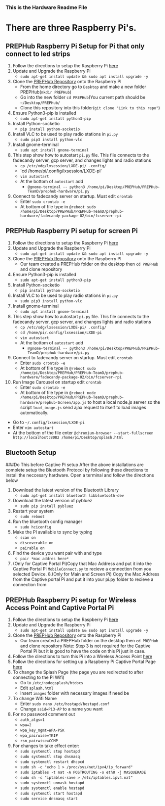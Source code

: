 ### This is the Hardware Readme File
# There are three Raspberry Pi's. 


## PREPHub Raspberry Pi Setup for Pi that only connect to led strips
1. Follow the directions to setup the Raspberry Pi [here](https://www.raspberrypi.org/help/quick-start-guide/2/)  
2. Update and Upgrade the Raspberry Pi  
   - `sudo apt-get install update && sudo apt install upgrade -y`  
3. Clone the [PREPHub Repository]() onto the Raspberry PI  
   - From the home directory go to `Desktop` and make a new folder PREPHub(`mkdir PREPHub`)
   - Go into the new folder `cd PREPHub`(You current path should be `~/Desktop/PREPHub/`
   - Clone this repository into this folder(`git clone "Link to this repo"`)
4. Ensure Python3-pip is installed  
   - `sudo apt-get install python3-pip`  
5. Install Python-socketio  
   - `pip install python-socketio`  
6. Install VLC to be used to play radio stations in `pi.py`  
   - `sudo pip3 install python-vlc`  
7. Install gnome-terminal  
   - `sudo apt install gnome-terminal`  
8. This step show how to autostart `pi.py` file. This file connects to the fadecandy server, gcp server, and changes lights and radio stations  
   - `cp /etc/xdg/lxsession/LXDE-pi/ .config/`  
   - `cd /home/pi/.config/lxsession/LXDE-pi’  
   - `vim autostart`
   - At the bottom of `autostart` add
     - `@gnome-terminal -- python3 /home/pi/Desktop/PREPHub/PREPHub-TeamD/prephub-hardware/pi.py`  
9. Connect to fadecandy server on startup. Must edit `crontab`
   - Enter `sudo crontab -e`  
   - At bottom of file type in `@reboot sudo /home/pi/Desktop/PREPHub/PREPHub-TeamD/prephub-hardware/fadecandy-package-02/bin/fcserver-rpi`
 

## PREPHub Raspberry Pi setup for screen Pi
1. Follow the directions to setup the Raspberry Pi [here](https://www.raspberrypi.org/help/quick-start-guide/2/)  
2. Update and Upgrade the Raspberry Pi  
   - `sudo apt-get install update && sudo apt install upgrade -y`  
3. Clone the [PREPHub Repository]() onto the Raspberry PI  
   - Our team created a PREPHub folder on the desktop then `cd PREPHub` and clone repository  
4. Ensure Python3-pip is installed  
   - `sudo apt-get install python3-pip`  
5. Install Python-socketio  
   - `pip install python-socketio`  
6. Install VLC to be used to play radio stations in `pi.py`  
   - `sudo pip3 install python-vlc`  
7. Install gnome-terminal  
   - `sudo apt install gnome-terminal`
8. This step show how to autostart `pi.py` file. This file connects to the fadecandy server, gcp server, and changes lights and radio stations  
   - `cp /etc/xdg/lxsession/LXDE-pi/ .config/`  
   - `cd /home/pi/.config/lxsession/LXDE-pi`  
   - `vim autostart`
   - At the bottom of `autostart` add
     - `@gnome-terminal -- python3 /home/pi/Desktop/PREPHub/PREPHub-TeamD/prephub-hardware/pi.py`  
9. Connect to fadecandy server on startup. Must edit `crontab`
   - Enter `sudo crontab -e`  
   - At bottom of file type in `@reboot sudo /home/pi/Desktop/PREPHub/PREPHub-TeamD/prephub-hardware/fadecandy-package-02/bin/fcserver-rpi`
10. Run Image Carousel on startup edit `crontab`
    - Enter `sudo crontab -e`
    - At bottom of file type in `@reboot node /home/pi/Desktop/PREPHub/PREPHub-TeamD/prephub-hardware/prephub-Screen/app.js` to host a local node.js server so the script `load_image.js` send ajax request to itself to load images automatically.
   - Go to `~/.config/lxsession/LXDE-pi`
   - Enter `vim autostart`
   - At the bottom of the file enter `@chromium-browser --start-fullscreen http://localhost:8082 /home/pi/Desktop/splash.html`  
   
## Bluetooth Setup
###Do This before Captive Pi setup
After the above installations are complete setup the Bluetooth Protocol by following these directions to install the neccesary hardware. Open a terminal and follow the directions below
1. Download the latest version of the Bluetooth Library
   - `sudo apt-get install bluetooth libbluetooth-dev`
2. Download the latest version of pybluez
   - `sudo pip install pybluez`
3. Restart your system
   - `sudo reboot`
4. Run the bluetooth config manager
   - `sudo hciconfig`
5. Make the PI available to sync by typing
   - `scan on`
   - `discoverable on`
   - `pairable on`
6. Find the device you want pair with and type
   - `pair *mac addres here*`
7. (Only for Captive Portal Pi)Copy that Mac Address and put it into the Captive Portal Pi `MobileConnect.py` to recieve a connection from you selected Device.
8.(Only for Main and Screen Pi) Copy the Mac Address from the Captive portal Pi and put it into your pi.py folder to recieve a connection from
   
## PREPHub Raspberry Pi setup for Wireless Access Point and Captive Portal Pi
1. Follow the directions to setup the Raspberry Pi [here](https://www.raspberrypi.org/help/quick-start-guide/2/)  
2. Update and Upgrade the Raspberry Pi  
   - `sudo apt-get install update && sudo apt install upgrade -y`  
3. Clone the [PREPHub Repository]() onto the Raspberry PI  
   - Our team created a PREPHub folder on the desktop then `cd PREPHub` and clone repository
   Note: Step 3 is not required for the Captive Portal Pi but it is good to have the code on this Pi just in case.
4. Follow the directions to turn this Pi into a Wireless Access Point [here](https://pimylifeup.com/raspberry-pi-wireless-access-point/)
5. Follow the directions for setting up a Raspberry Pi Captive Portal Page [here](https://pimylifeup.com/raspberry-pi-captive-portal/)
6. To change the Splash Page (the page you are redirected to after connecting to the Pi Wifi)
   - Go to `/etc/nodogsplash/htdocs`
   - Edit `splash.html`
   - Insert `images` folder with necessary images if need be
7. To change Wifi Name
   - Enter `sudo nano /etc/hostapd/hostapd.conf`
   - Change `ssid=Pi3-AP` to a name you want
8. For no password comment out 
   - `auth_algs=1`
   - `wpa=2`
   - `wpa_key_mgmt=WPA-PSK`
   - `wpa_pairwise=TKIP`
   - `rsn_pairwise=CCMP`
9. For changes to take effect enter:
   - `sudo systemctl stop hostapd`
   - `sudo systemctl stop dnsmasq`
   - `sudo systemctl restart dhcpcd`
   - `sudo sh -c "echo 1 > /proc/sys/net/ipv4/ip_forward"`
   - `sudo iptables -t nat -A POSTROUTING -o eth0 -j MASQUERADE`
   - `sudo sh -c "iptables-save > /etc/iptables.ipv4.nat"`
   - `sudo systemctl unmask hostapd`
   - `sudo systemctl enable hostapd`
   - `sudo systemctl start hostapd`
   - `sudo service dnsmasq start`
   
